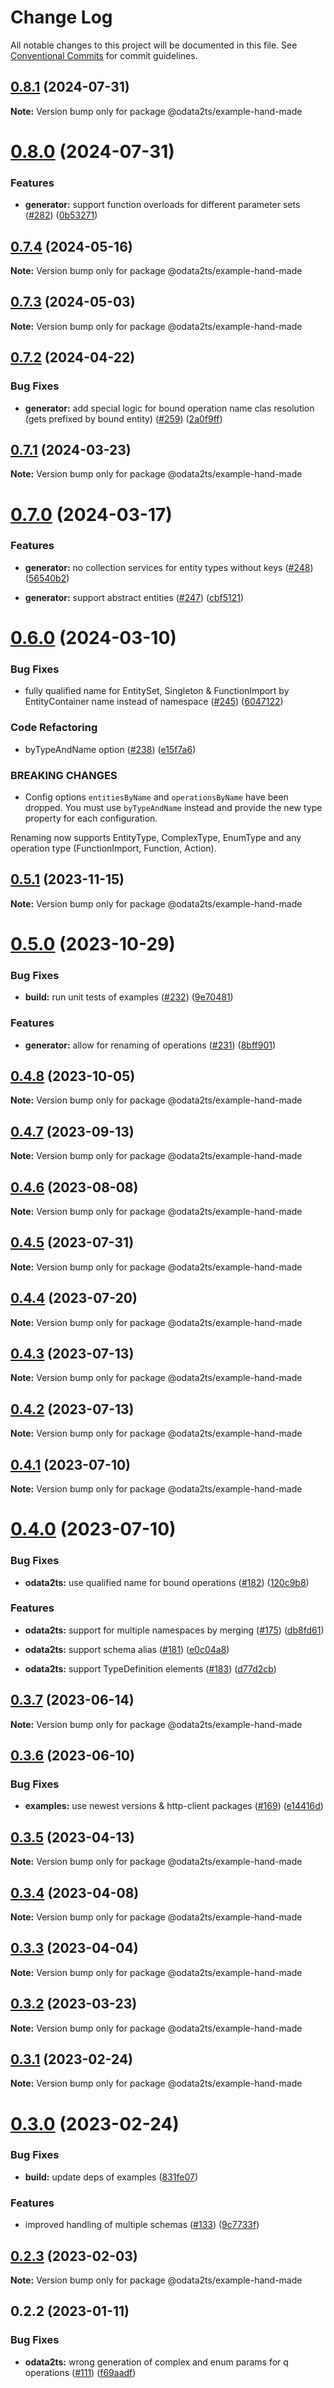 # Change Log

All notable changes to this project will be documented in this file.
See [Conventional Commits](https://conventionalcommits.org) for commit guidelines.

## [0.8.1](https://github.com/odata2ts/odata2ts/compare/@odata2ts/example-hand-made@0.8.0...@odata2ts/example-hand-made@0.8.1) (2024-07-31)

**Note:** Version bump only for package @odata2ts/example-hand-made

# [0.8.0](https://github.com/odata2ts/odata2ts/compare/@odata2ts/example-hand-made@0.7.4...@odata2ts/example-hand-made@0.8.0) (2024-07-31)

### Features

* **generator:** support function overloads for different parameter sets ([#282](https://github.com/odata2ts/odata2ts/issues/282)) ([0b53271](https://github.com/odata2ts/odata2ts/commit/0b532710499d975155c21984a62707ecf4789439))

## [0.7.4](https://github.com/odata2ts/odata2ts/compare/@odata2ts/example-hand-made@0.7.3...@odata2ts/example-hand-made@0.7.4) (2024-05-16)

**Note:** Version bump only for package @odata2ts/example-hand-made

## [0.7.3](https://github.com/odata2ts/odata2ts/compare/@odata2ts/example-hand-made@0.7.2...@odata2ts/example-hand-made@0.7.3) (2024-05-03)

**Note:** Version bump only for package @odata2ts/example-hand-made

## [0.7.2](https://github.com/odata2ts/odata2ts/compare/@odata2ts/example-hand-made@0.7.1...@odata2ts/example-hand-made@0.7.2) (2024-04-22)

### Bug Fixes

* **generator:** add special logic for bound operation name clas resolution (gets prefixed by bound entity) ([#259](https://github.com/odata2ts/odata2ts/issues/259)) ([2a0f9ff](https://github.com/odata2ts/odata2ts/commit/2a0f9ff4cf7222db86af396e00859ae47d426eac))

## [0.7.1](https://github.com/odata2ts/odata2ts/compare/@odata2ts/example-hand-made@0.7.0...@odata2ts/example-hand-made@0.7.1) (2024-03-23)

**Note:** Version bump only for package @odata2ts/example-hand-made

# [0.7.0](https://github.com/odata2ts/odata2ts/compare/@odata2ts/example-hand-made@0.6.0...@odata2ts/example-hand-made@0.7.0) (2024-03-17)

### Features

* **generator:** no collection services for entity types without keys ([#248](https://github.com/odata2ts/odata2ts/issues/248)) ([56540b2](https://github.com/odata2ts/odata2ts/commit/56540b22aa92a7a8c929b4088c69d8af30b63364))

* **generator:** support abstract entities ([#247](https://github.com/odata2ts/odata2ts/issues/247)) ([cbf5121](https://github.com/odata2ts/odata2ts/commit/cbf51214da0fdbccba7fff5a3c0b770f73ed06bd))

# [0.6.0](https://github.com/odata2ts/odata2ts/compare/@odata2ts/example-hand-made@0.5.1...@odata2ts/example-hand-made@0.6.0) (2024-03-10)

### Bug Fixes

* fully qualified name for EntitySet, Singleton & FunctionImport by EntityContainer name instead of namespace ([#245](https://github.com/odata2ts/odata2ts/issues/245)) ([6047122](https://github.com/odata2ts/odata2ts/commit/60471223deac8b14b2d3cfc0946acde7d33d2d64))

### Code Refactoring

* byTypeAndName option ([#238](https://github.com/odata2ts/odata2ts/issues/238)) ([e15f7a6](https://github.com/odata2ts/odata2ts/commit/e15f7a615e0cdf3865fbfce4dee08cdae60b46ad))

### BREAKING CHANGES

* Config options `entitiesByName` and `operationsByName` have been dropped. You must use `byTypeAndName` instead and provide the new type property for each configuration.

Renaming now supports EntityType, ComplexType, EnumType and any operation type (FunctionImport, Function, Action).

## [0.5.1](https://github.com/odata2ts/odata2ts/compare/@odata2ts/example-hand-made@0.5.0...@odata2ts/example-hand-made@0.5.1) (2023-11-15)

**Note:** Version bump only for package @odata2ts/example-hand-made

# [0.5.0](https://github.com/odata2ts/odata2ts/compare/@odata2ts/example-hand-made@0.4.8...@odata2ts/example-hand-made@0.5.0) (2023-10-29)

### Bug Fixes

* **build:** run unit tests of examples ([#232](https://github.com/odata2ts/odata2ts/issues/232)) ([9e70481](https://github.com/odata2ts/odata2ts/commit/9e70481aec5fad29c63b93586ba73b1ea4e9d414))

### Features

* **generator:** allow for renaming of operations ([#231](https://github.com/odata2ts/odata2ts/issues/231)) ([8bff901](https://github.com/odata2ts/odata2ts/commit/8bff901c71522e9b7d48f49908e515e7812766f0))

## [0.4.8](https://github.com/odata2ts/odata2ts/compare/@odata2ts/example-hand-made@0.4.7...@odata2ts/example-hand-made@0.4.8) (2023-10-05)

**Note:** Version bump only for package @odata2ts/example-hand-made

## [0.4.7](https://github.com/odata2ts/odata2ts/compare/@odata2ts/example-hand-made@0.4.6...@odata2ts/example-hand-made@0.4.7) (2023-09-13)

**Note:** Version bump only for package @odata2ts/example-hand-made

## [0.4.6](https://github.com/odata2ts/odata2ts/compare/@odata2ts/example-hand-made@0.4.5...@odata2ts/example-hand-made@0.4.6) (2023-08-08)

**Note:** Version bump only for package @odata2ts/example-hand-made

## [0.4.5](https://github.com/odata2ts/odata2ts/compare/@odata2ts/example-hand-made@0.4.4...@odata2ts/example-hand-made@0.4.5) (2023-07-31)

**Note:** Version bump only for package @odata2ts/example-hand-made

## [0.4.4](https://github.com/odata2ts/odata2ts/compare/@odata2ts/example-hand-made@0.4.3...@odata2ts/example-hand-made@0.4.4) (2023-07-20)

**Note:** Version bump only for package @odata2ts/example-hand-made

## [0.4.3](https://github.com/odata2ts/odata2ts/compare/@odata2ts/example-hand-made@0.4.2...@odata2ts/example-hand-made@0.4.3) (2023-07-13)

**Note:** Version bump only for package @odata2ts/example-hand-made

## [0.4.2](https://github.com/odata2ts/odata2ts/compare/@odata2ts/example-hand-made@0.4.1...@odata2ts/example-hand-made@0.4.2) (2023-07-13)

**Note:** Version bump only for package @odata2ts/example-hand-made

## [0.4.1](https://github.com/odata2ts/odata2ts/compare/@odata2ts/example-hand-made@0.4.0...@odata2ts/example-hand-made@0.4.1) (2023-07-10)

**Note:** Version bump only for package @odata2ts/example-hand-made

# [0.4.0](https://github.com/odata2ts/odata2ts/compare/@odata2ts/example-hand-made@0.3.7...@odata2ts/example-hand-made@0.4.0) (2023-07-10)

### Bug Fixes

* **odata2ts:** use qualified name for bound operations ([#182](https://github.com/odata2ts/odata2ts/issues/182)) ([120c9b8](https://github.com/odata2ts/odata2ts/commit/120c9b807ac209a8eb82b389bc7c21d7df7fe876))

### Features

* **odata2ts:** support for multiple namespaces by merging ([#175](https://github.com/odata2ts/odata2ts/issues/175)) ([db8fd61](https://github.com/odata2ts/odata2ts/commit/db8fd6165c57ceb9e04488789a62f2a5467ecc68))

* **odata2ts:** support schema alias ([#181](https://github.com/odata2ts/odata2ts/issues/181)) ([e0c04a8](https://github.com/odata2ts/odata2ts/commit/e0c04a83e32d99187652966bb9cc32f36ead3df2))

* **odata2ts:** support TypeDefinition elements ([#183](https://github.com/odata2ts/odata2ts/issues/183)) ([d77d2cb](https://github.com/odata2ts/odata2ts/commit/d77d2cbf17383dab50d35bb7374e08a83d264db2))

## [0.3.7](https://github.com/odata2ts/odata2ts/compare/@odata2ts/example-hand-made@0.3.6...@odata2ts/example-hand-made@0.3.7) (2023-06-14)

**Note:** Version bump only for package @odata2ts/example-hand-made

## [0.3.6](https://github.com/odata2ts/odata2ts/compare/@odata2ts/example-hand-made@0.3.5...@odata2ts/example-hand-made@0.3.6) (2023-06-10)

### Bug Fixes

* **examples:** use newest versions & http-client packages ([#169](https://github.com/odata2ts/odata2ts/issues/169)) ([e14416d](https://github.com/odata2ts/odata2ts/commit/e14416d5fd98e2ebd14081400a6b8368e01dd623))

## [0.3.5](https://github.com/odata2ts/odata2ts/compare/@odata2ts/example-hand-made@0.3.4...@odata2ts/example-hand-made@0.3.5) (2023-04-13)

**Note:** Version bump only for package @odata2ts/example-hand-made

## [0.3.4](https://github.com/odata2ts/odata2ts/compare/@odata2ts/example-hand-made@0.3.3...@odata2ts/example-hand-made@0.3.4) (2023-04-08)

**Note:** Version bump only for package @odata2ts/example-hand-made

## [0.3.3](https://github.com/odata2ts/odata2ts/compare/@odata2ts/example-hand-made@0.3.2...@odata2ts/example-hand-made@0.3.3) (2023-04-04)

**Note:** Version bump only for package @odata2ts/example-hand-made

## [0.3.2](https://github.com/odata2ts/odata2ts/compare/@odata2ts/example-hand-made@0.3.1...@odata2ts/example-hand-made@0.3.2) (2023-03-23)

**Note:** Version bump only for package @odata2ts/example-hand-made

## [0.3.1](https://github.com/odata2ts/odata2ts/compare/@odata2ts/example-hand-made@0.3.0...@odata2ts/example-hand-made@0.3.1) (2023-02-24)

**Note:** Version bump only for package @odata2ts/example-hand-made

# [0.3.0](https://github.com/odata2ts/odata2ts/compare/@odata2ts/example-hand-made@0.2.3...@odata2ts/example-hand-made@0.3.0) (2023-02-24)

### Bug Fixes

* **build:** update deps of examples ([831fe07](https://github.com/odata2ts/odata2ts/commit/831fe07197f999dde9509a9166f189b49dccc8bc))

### Features

* improved handling of multiple schemas ([#133](https://github.com/odata2ts/odata2ts/issues/133)) ([9c7733f](https://github.com/odata2ts/odata2ts/commit/9c7733f5f95e8f65df52ed13889d352cc9c7f4fb))

## [0.2.3](https://github.com/odata2ts/odata2ts/compare/@odata2ts/example-hand-made@0.2.2...@odata2ts/example-hand-made@0.2.3) (2023-02-03)

**Note:** Version bump only for package @odata2ts/example-hand-made

## 0.2.2 (2023-01-11)

### Bug Fixes

* **odata2ts:** wrong generation of complex and enum params for q operations ([#111](https://github.com/odata2ts/odata2ts/issues/111)) ([f69aadf](https://github.com/odata2ts/odata2ts/commit/f69aadf52201fbf854d00103f763f465c7557de4))
